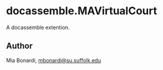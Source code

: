 # docassemble.MAVirtualCourt

A docassemble extention. 

## Author

Mia Bonardi, mbonardi@su.suffolk.edu